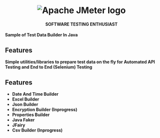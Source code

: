 <h1 align="center"><img src="https://user-images.githubusercontent.com/26521948/72658109-63a1d400-39e7-11ea-9667-c652586b4508.png" alt="Apache JMeter logo" /></h1>
<h4 align="center">SOFTWARE TESTING ENTHUSIAST</h4>
<b

# Sample of Test Data Builder In Java

## Features
Simple utilities/libraries to prepare test data on the fly for Automated API Testing and End to End (Selenium) Testing

## Features
- Date And Time Builder
- Excel Builder
- Json Builder
- Encryption Builder (Inprogress)
- Properties Builder
- Java Faker
- JFairy
- Csv Builder (Inprogress)
